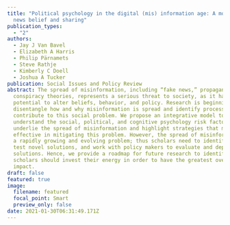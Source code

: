 ```yaml
---
title: "Political psychology in the digital (mis) information age: A model of
  news belief and sharing"
publication_types:
  - "2"
authors:
  - Jay J Van Bavel
  - Elizabeth A Harris
  - Philip Pärnamets
  - Steve Rathje
  - Kimberly C Doell
  - Joshua A Tucker
publication: Social Issues and Policy Review
abstract: The spread of misinformation, including “fake news,” propaganda, and
  conspiracy theories, represents a serious threat to society, as it has the
  potential to alter beliefs, behavior, and policy. Research is beginning to
  disentangle how and why misinformation is spread and identify processes that
  contribute to this social problem. We propose an integrative model to
  understand the social, political, and cognitive psychology risk factors that
  underlie the spread of misinformation and highlight strategies that might be
  effective in mitigating this problem. However, the spread of misinformation is
  a rapidly growing and evolving problem; thus scholars need to identify and
  test novel solutions, and work with policy makers to evaluate and deploy these
  solutions. Hence, we provide a roadmap for future research to identify where
  scholars should invest their energy in order to have the greatest overall
  impact.
draft: false
featured: true
image:
  filename: featured
  focal_point: Smart
  preview_only: false
date: 2021-01-30T06:31:49.171Z
---
```

